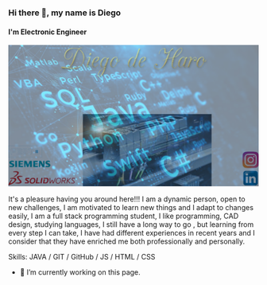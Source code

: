 ### Hi there 👋, my name is Diego
#### I'm Electronic Engineer
![I'm Electronic Engineer](https://github.com/diegodeharo/FULL-STACK-EGG-2022/blob/main/logoGitHub.png)

It's a pleasure having you around here!!! I am a dynamic person, open to new challenges, I am motivated to learn new things and I adapt to changes easily, I am a full stack programming student, I like programming, CAD design, studying languages, I still have a long way to go , but learning from every step I can take, I have had different experiences in recent years and I consider that they have enriched me both professionally and personally.

Skills: JAVA / GIT / GitHub / JS / HTML / CSS

- 🔭 I’m currently working on this page. 





